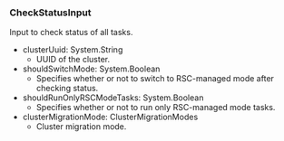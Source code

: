 ### CheckStatusInput
Input to check status of all tasks.

- clusterUuid: System.String
  - UUID of the cluster.
- shouldSwitchMode: System.Boolean
  - Specifies whether or not to switch to RSC-managed mode after checking status.
- shouldRunOnlyRSCModeTasks: System.Boolean
  - Specifies whether or not to run only RSC-managed mode tasks.
- clusterMigrationMode: ClusterMigrationModes
  - Cluster migration mode.

